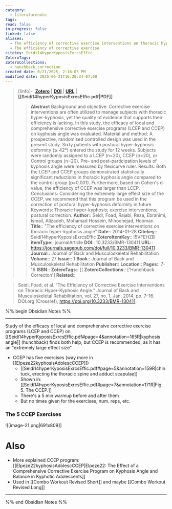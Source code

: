 ```yaml
---
category:
  - literaturenote
tags: 
read: false
in-progress: false
linked: false
aliases:
  - The efficiency of corrective exercise interventions on thoracic hyper-kyphosis angle
  - The efficiency of corrective exercise
citekey: Seidi14hyperKyposisExrcsEffic
ZoteroTags: 
ZoteroCollections:
  - hunchback_correction
created date: 6/21/2025, 2:16:05 PM
modified date: 2025-06-21T16:20:34-07:00
---
```


> [!info]- &nbsp;[**Zotero**](zotero://select/library/items/I5VFEHZB)  | [**DOI**](https://doi.org/10.3233/BMR-130411) | [**URL**](https://journals.sagepub.com/doi/full/10.3233/BMR-130411) | **[[Seidi14hyperKyposisExrcsEffic.pdf|PDF]]**
>> **Abstract**
> Background and objective: Corrective exercise interventions are often utilized to manage subjects with thoracic hyper-kyphosis, yet the quality of evidence that supports their efficiency is lacking. In this study, the efficacy of local and comprehensive corrective exercise programs (LCEP and CCEP) on kyphosis angle was evaluated.  Material and method: A prospective, randomised controlled design was used in the present study. Sixty patients with postural hyper-kyphosis deformity (⩾ 42°) entered the study for 12 weeks. Subjects were randomly assigned to a LCEP (n=20), CCEP (n=20), or Control groups (n=20). Pre- and post-participation levels of kyphosis angle were measured by flexicurve ruler.  Results: Both the LCEP and CCEP groups demonstrated statistically significant reductions in thoracic kyphosis angle compared to the control group (p=0.001). Furthermore, based on Cohen's d-value, the efficiency of CCEP was larger than LCEP.  Conclusions: Considering the extremely large effect size of the CCEP, we recommend that this program be used in the correction of postural hyper-kyphosis deformity in future.  Keywords: Thoracic hyper-kyphosis; exercise interventions; postural correction.
> > **Author**:: Seidi, Foad,  Rajabi, Reza,  Ebrahimi, Ismail,  Alizadeh, Mohamad Hossein,  Minoonejad, Hooman
> **Title**:: "The efficiency of corrective exercise interventions on thoracic hyper-kyphosis angle"
> **Date**:: 2014-01-28
> **Citekey**:: Seidi14hyperKyposisExrcsEffic
> **ZoteroItemKey**:: I5VFEHZB
> **itemType**:: journalArticle
> **DOI**:: 10.3233/BMR-130411
> **URL**:: https://journals.sagepub.com/doi/full/10.3233/BMR-130411
> **Journal**:: Journal of Back and Musculoskeletal Rehabilitation
> **Volume**:: 27
> **Issue**:: 1
> **Book**:: Journal of Back and Musculoskeletal Rehabilitation
> **Publisher**:: 
> **Location**:: 
> **Pages**:: 7-16
> **ISBN**:: 
> **ZoteroTags**:: []
> **ZoteroCollections**:: ['Hunchback Correcton']
> **Related**::

>  Seidi, Foad, et al. “The Efficiency of Corrective Exercise Interventions on Thoracic Hyper-Kyphosis Angle.” Journal of Back and Musculoskeletal Rehabilitation, vol. 27, no. 1, Jan. 2014, pp. 7–16. DOI.org (Crossref), https://doi.org/10.3233/BMR-130411.

%% begin Obsidian Notes %%
___
Study of the efficacy of local and comprehensive corrective exercise programs (LCEP and CCEP) on [[Seidi14hyperKyposisExrcsEffic.pdf#page=4&annotation=165R|kyphosis angle]] (hunchback) finds both help, but CCEP is recommended, as it has an "extremely large effect size"

- CCEP has five exercises (way more in [[Elpeze22kyphosisAdolescCCEP]])
	- [[Seidi14hyperKyposisExrcsEffic.pdf#page=5&annotation=159R|chin tuck, erecting the thoracic spine and adduct scapulae]]
	- Shown in: [[Seidi14hyperKyposisExrcsEffic.pdf#page=7&annotation=171R|Fig. 5. The CCEP.]]
	- There's a 5 min warmup before and after them
	- But no times given for the exercises, num. reps, etc.
### The 5 CCEP Exercises

![[image-21.png|691x809]]

# Also
- More explained CCEP program: [[Elpeze22kyphosisAdolescCCEP|Elpeze22: The Effect of a Comprehensive Corrective Exercise Program on Kyphosis Angle and Balance in Kyphotic Adolescents]] 
- Used in [[Combo Workout Revised Short]] and maybe [[Combo Workout Revised Long]]

___
%% end Obsidian Notes %%
